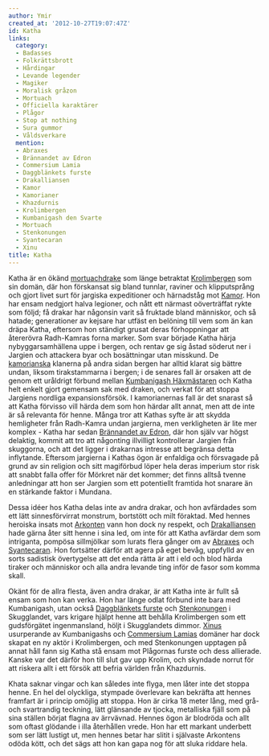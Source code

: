 ```yaml
---
author: Ymir
created_at: '2012-10-27T19:07:47Z'
id: Katha
links:
  category:
  - Badasses
  - Folkrättsbrott
  - Hårdingar
  - Levande legender
  - Magiker
  - Moralisk gråzon
  - Mortuach
  - Officiella karaktärer
  - Plågor
  - Stop at nothing
  - Sura gummor
  - Våldsverkare
  mention:
  - Abraxes
  - Brännandet av Edron
  - Commersium Lamia
  - Daggblänkets furste
  - Drakalliansen
  - Kamor
  - Kamorianer
  - Khazdurnis
  - Krolimbergen
  - Kumbanigash den Svarte
  - Mortuach
  - Stenkonungen
  - Syantecaran
  - Xinu
title: Katha
---
```


Katha är en ökänd [mortuachdrake] som länge betraktat [Krolimbergen] som sin domän, där hon
förskansat sig bland tunnlar, raviner och klipputsprång och gjort livet surt för jargiska
expeditioner och härnadståg mot [Kamor]. Hon har ensam nedgjort halva legioner, och nått ett närmast
oöverträffat rykte som följd; få drakar har någonsin varit så fruktade bland människor, och så
hatade; generationer av kejsare har utfäst en belöning till vem som än kan dräpa Katha, eftersom hon
ständigt grusat deras förhoppningar att återerövra Radh-Kamras forna marker. Som svar började Katha
härja nybyggarsamhällena uppe i bergen, och rentav ge sig åstad söderut ner i Jargien och attackera
byar och bosättningar utan misskund. De [kamorianska] klanerna på andra sidan bergen har alltid
klarat sig bättre undan, liksom tirakstammarna i bergen; i de senares fall är orsaken att de genom
ett uråldrigt förbund mellan [Kumbanigash Häxmästaren] och Katha helt enkelt gjort gemensam sak med
draken, och verkat för att stoppa Jargiens nordliga expansionsförsök. I kamorianernas fall är det
snarast så att Katha förvisso vill härda dem som hon härdar allt annat, men att de inte är så
relevanta för henne. Många tror att Kathas syfte är att skydda hemligheter från Radh-Kamra undan
jargierna, men verkligheten är lite mer komplex - Katha har sedan [Brännandet av Edron], där hon
själv var högst delaktig, kommit att tro att någonting illvilligt kontrollerar Jargien från
skuggorna, och att det ligger i drakarnas intresse att begränsa detta inflytande. Eftersom jargierna
i Kathas ögon är enfaldiga och försvagade på grund av sin religion och sitt magiförbud löper hela
deras imperium stor risk att snabbt falla offer för Mörkret när det kommer; det finns alltså tvenne
anledningar att hon ser Jargien som ett potentiellt framtida hot snarare än en stärkande faktor i
Mundana.

Dessa idéer hos Katha delas inte av andra drakar, och hon avfärdades som ett lätt sinnesförvirrat
monstrum, bortstött och milt föraktad. Med hennes heroiska insats mot [Arkonten] vann hon dock ny
respekt, och [Drakalliansen] hade gärna åter sitt henne i sina led, om inte för att Katha avfärdar
dem som intriganta, pompösa sillmjölkar som lurats flera gånger om av [Abraxes] och [Syantecaran].
Hon fortsätter därför att agera på eget bevåg, uppfylld av en sorts sadistisk övertygelse att det
enda rätta är att i eld och blod härda tiraker och människor och alla andra levande ting inför de
fasor som komma skall.

Okänt för de allra flesta, även andra drakar, är att Katha inte är fullt så ensam som hon kan verka.
Hon har länge odlat förbund inte bara med Kumbanigash, utan också [Daggblänkets furste] och
[Stenkonungen] i Skugglandet, vars krigare hjälpt henne att behålla Krolimbergen som ett
gudsförgätet ingenmansland, höljt i Skugglandets dimmor. [Xinus] usurperande av Kumbanigashs och
[Commersium Lamias] domäner har dock skapat en ny aktör i Krolimbergen, och med Stenkonungen
upptagen på annat håll fann sig Katha stå ensam mot Plågornas furste och dess allierade. Kanske var
det därför hon till slut gav upp Krolim, och skyndade norrut för att riskera allt i ett försök att
befria världen från Khazdurnis.

Khata saknar vingar och kan således inte flyga, men låter inte det stoppa henne. En hel del
olyckliga, stympade överlevare kan bekräfta att hennes framfart är i princip omöjlig att stoppa. Hon
är cirka 18 meter lång, med grå- och svartrandig teckning, lätt glänsande av tjocka, metalliska
fjäll som på sina ställen börjat flagna av ärrvävnad. Hennes ögon är blodröda och allt som oftast
glödande i illa återhållen vrede. Hon har ett markant underbett som ser lätt lustigt ut, men hennes
betar har slitit i självaste Arkontens odöda kött, och det sägs att hon kan gapa nog för att sluka
riddare hela.

  [mortuachdrake]: Mortuach
  [Krolimbergen]: Krolimbergen
  [Kamor]: Kamor
  [kamorianska]: Kamorianer
  [Kumbanigash Häxmästaren]: Kumbanigash_den_Svarte
  [Brännandet av Edron]: Brännandet_av_Edron
  [Arkonten]: Khazdurnis
  [Drakalliansen]: Drakalliansen
  [Abraxes]: Abraxes
  [Syantecaran]: Syantecaran
  [Daggblänkets furste]: Daggblänkets_furste
  [Stenkonungen]: Stenkonungen
  [Xinus]: Xinu
  [Commersium Lamias]: Commersium_Lamia